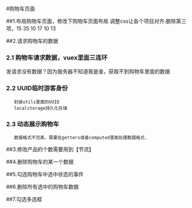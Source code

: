 #购物车页面

##1.布局购物车页面，修改下购物车页面布局
调整css让各个项目对齐:删除第三项，15 35 10 17 10 13

##2.请求购物车的数据
### 2.1 购物车请求数据，vuex里面三连环
发请求没有数据？因为服务器不知道我是谁，获取不到购物车里面的数据

### 2.2 UUID临时游客身份
       封装utils里面的UUID
       localstorage持久化存储

### 2.3 动态展示购物车
       数据格式不完美，需要在getters或者computed里面处理数据格式.

##3.修改产品的个数需要用到【节流】

##4.删除购物车的某一个数据

##5.勾选购物车中选中状态的事件

##6.删除所有选中的购物车数据

##7.勾选多选框


